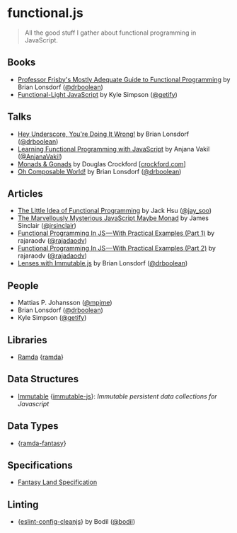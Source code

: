 # functional.js

> All the good stuff I gather about functional programming in JavaScript.

## Books
- [Professor Frisby's Mostly Adequate Guide to Functional Programming](https://github.com/MostlyAdequate/mostly-adequate-guide) by Brian Lonsdorf ([@drboolean](https://twitter.com/drboolean))
- [Functional-Light JavaScript](https://github.com/getify/Functional-Light-JS) by Kyle Simpson ([@getify](https://twitter.com/getify))

## Talks
- [Hey Underscore, You're Doing It Wrong!](https://www.youtube.com/watch?v=m3svKOdZijA) by Brian Lonsdorf ([@drboolean](https://twitter.com/drboolean))
- [Learning Functional Programming with JavaScript](https://www.youtube.com/watch?v=e-5obm1G_FY) by Anjana Vakil ([@AnjanaVakil](https://twitter.com/AnjanaVakil))
- [Monads & Gonads](https://www.youtube.com/watch?v=dkZFtimgAcM) by   Douglas Crockford [[crockford.com](http://crockford.com/)]
- [Oh Composable World!](https://www.youtube.com/watch?v=SfWR3dKnFIo) by Brian Lonsdorf ([@drboolean](https://twitter.com/drboolean))

## Articles

- [The Little Idea of Functional Programming](http://jaysoo.ca/2016/01/13/functional-programming-little-ideas/) by Jack Hsu ([@jay_soo](https://twitter.com/jay_soo))
- [The Marvellously Mysterious JavaScript Maybe Monad](http://jrsinclair.com/articles/2016/marvellously-mysterious-javascript-maybe-monad) by James Sinclair ([@jrsinclair](https://twitter.com/jrsinclair))
- [Functional Programming In JS — With Practical Examples (Part 1)](https://medium.com/@rajaraodv/functional-programming-in-js-with-practical-examples-part-1-87c2b0dbc276#.6x691rile) by rajaraodv ([@rajadaodv](https://twitter.com/rajaraodv))
- [Functional Programming In JS — With Practical Examples (Part 2)](https://medium.com/@rajaraodv/functional-programming-in-js-with-practical-examples-part-2-429d2e8ccc9e) by rajaraodv ([@rajadaodv](https://twitter.com/rajaraodv))
- [Lenses with Immutable.js](https://medium.com/@drboolean/lenses-with-immutable-js-9bda85674780) by Brian Lonsdorf ([@drboolean](https://twitter.com/drboolean))

## People

- Mattias P. Johansson ([@mpjme](https://twitter.com/mpjme))
- Brian Lonsdorf ([@drboolean](https://twitter.com/drboolean))
- Kyle Simpson ([@getify](https://twitter.com/getify))

## Libraries

- [Ramda](http://ramdajs.com/) {[ramda](https://github.com/ramda/ramda)}

## Data Structures

- [Immutable](https://facebook.github.io/immutable-js/) {[immutable-js](https://github.com/facebook/immutable-js)}: *Immutable persistent data collections for Javascript*

## Data Types

- {[ramda-fantasy](https://github.com/ramda/ramda-fantasy)}

## Specifications

- [Fantasy Land Specification](https://github.com/fantasyland/fantasy-land)

## Linting

- {[eslint-config-cleanjs](https://github.com/bodil/eslint-config-cleanjs)} by Bodil ([@bodil](https://twitter.com/bodil))
